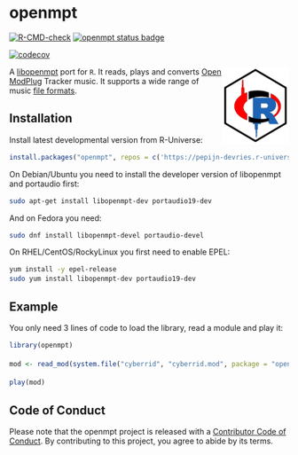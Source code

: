 
# openmpt

<!-- badges: start -->

[![R-CMD-check](https://github.com/pepijn-devries/openmpt/actions/workflows/R-CMD-check.yaml/badge.svg)](https://github.com/pepijn-devries/openmpt/actions/workflows/R-CMD-check.yaml)
[![openmpt status
badge](https://pepijn-devries.r-universe.dev/badges/openmpt)](https://pepijn-devries.r-universe.dev/openmpt)
<!--[![version](https://www.r-pkg.org/badges/version/openmpt)](https://CRAN.R-project.org/package=openmpt)-->
<!--![cranlogs](https://cranlogs.r-pkg.org/badges/openmpt)-->
[![codecov](https://codecov.io/gh/pepijn-devries/openmpt/graph/badge.svg?token=HAV50SM4TF)](https://app.codecov.io/gh/pepijn-devries/openmpt)
<!-- badges: end -->

<img src="man/figures/logo.svg" align="right" height="139" copyright="cc-sa" alt="logo" class="pkgdown-hide" />

A [libopenmpt](https://lib.openmpt.org/) port for `R`. It reads, plays
and converts [Open ModPlug](https://openmpt.org) Tracker music. It
supports a wide range of music [file
formats](https://wiki.openmpt.org/Manual:_Module_formats).

## Installation

Install latest developmental version from R-Universe:

``` r
install.packages("openmpt", repos = c('https://pepijn-devries.r-universe.dev', 'https://cloud.r-project.org'))
```

On Debian/Ubuntu you need to install the developer version of libopenmpt
and portaudio first:

``` sh
sudo apt-get install libopenmpt-dev portaudio19-dev
```

And on Fedora you need:

``` sh
sudo dnf install libopenmpt-devel portaudio-devel
```

On RHEL/CentOS/RockyLinux you first need to enable EPEL:

``` sh
yum install -y epel-release
sudo yum install libopenmpt-dev portaudio19-dev
```

## Example

You only need 3 lines of code to load the library, read a module and
play it:

``` r
library(openmpt)

mod <- read_mod(system.file("cyberrid", "cyberrid.mod", package = "openmpt"))

play(mod)
```

## Code of Conduct

Please note that the openmpt project is released with a [Contributor
Code of
Conduct](https://contributor-covenant.org/version/2/1/CODE_OF_CONDUCT.html).
By contributing to this project, you agree to abide by its terms.

